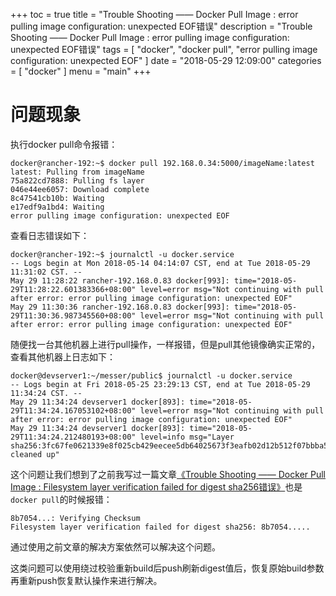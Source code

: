 +++
toc = true
title = "Trouble Shooting —— Docker Pull Image : error pulling image configuration: unexpected EOF错误"
description = "Trouble Shooting —— Docker Pull Image : error pulling image configuration: unexpected EOF错误"
tags = [
	"docker",
	"docker pull",
	"error pulling image configuration: unexpected EOF"
]
date = "2018-05-29 12:09:00"
categories = [
    "docker"
]
menu = "main"
+++

# 问题现象

执行docker pull命令报错：

```
docker@rancher-192:~$ docker pull 192.168.0.34:5000/imageName:latest
latest: Pulling from imageName
75a822cd7888: Pulling fs layer
046e44ee6057: Download complete
8c47541cb10b: Waiting
e17edf9a1bd4: Waiting
error pulling image configuration: unexpected EOF
```

查看日志错误如下：

```
docker@rancher-192:~$ journalctl -u docker.service
-- Logs begin at Mon 2018-05-14 04:14:07 CST, end at Tue 2018-05-29 11:31:02 CST. --
May 29 11:28:22 rancher-192.168.0.83 docker[993]: time="2018-05-29T11:28:22.601383366+08:00" level=error msg="Not continuing with pull after error: error pulling image configuration: unexpected EOF"
May 29 11:30:36 rancher-192.168.0.83 docker[993]: time="2018-05-29T11:30:36.987345560+08:00" level=error msg="Not continuing with pull after error: error pulling image configuration: unexpected EOF"
```

随便找一台其他机器上进行pull操作，一样报错，但是pull其他镜像确实正常的，查看其他机器上日志如下：

```
docker@devserver1:~/messer/public$ journalctl -u docker.service
-- Logs begin at Fri 2018-05-25 23:29:13 CST, end at Tue 2018-05-29 11:34:24 CST. --
May 29 11:34:24 devserver1 docker[893]: time="2018-05-29T11:34:24.167053102+08:00" level=error msg="Not continuing with pull after error: error pulling image configuration: unexpected EOF"
May 29 11:34:24 devserver1 docker[893]: time="2018-05-29T11:34:24.212480193+08:00" level=info msg="Layer sha256:3fc67fe0621339e8f025cb429eecee5db64025673f3eafb02d12b512f07bbba5 cleaned up"
```

这个问题让我们想到了之前我写过一篇文章[《Trouble Shooting —— Docker Pull Image : Filesystem layer verification failed for digest sha256错误》](https://ningyu1.github.io/site/post/79-docker-registry-pull-filesystem-layer/)也是`docker pull`的时候报错：

```
8b7054...: Verifying Checksum
Filesystem layer verification failed for digest sha256: 8b7054.....
```

通过使用之前文章的解决方案依然可以解决这个问题。

这类问题可以使用绕过校验重新build后push刷新digest值后，恢复原始build参数再重新push恢复默认操作来进行解决。


